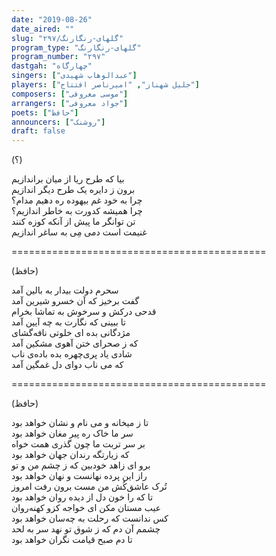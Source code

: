 ```yaml
---
date: "2019-08-26"
date_aired: ""
slug: "گلهای-رنگارنگ/۲۹۷"
program_type: "گلهای-رنگارنگ"
program_number: "۲۹۷"
dastgah: "چهارگاه"
singers: ["عبدالوهاب شهیدی"]
players: ["جلیل شهناز", "امیرناصر افتتاح"]
composers: ["موسی معروفی"]
arrangers: ["جواد معروفی"]
poets: ["حافظ"]
announcers: ["روشنک"]
draft: false
---
```


(؟)  

بیا که طرح ریا از میان براندازیم  
برون ز دایره یک طرح دیگر اندازیم  
چرا به خود غم بیهوده ره دهیم مدام؟  
چرا همیشه کدورت به خاطر اندازیم؟  
تن توانگر ما پیش از آنکه کوزه كنند  
غنیمت است دمی مِی به ساغر اندازیم  

============================================  

(حافظ)  

سحرم دولت بیدار به بالین آمد  
گفت برخیز که آن خسرو شیرین آمد  
قدحی درکش و سرخوش به تماشا بخرام  
تا ببینی که نگارت به چه آیین آمد  
مژدگانی بده ای خلوتی نافه‌گشای  
که ز صحرای ختن آهوی مشکین آمد  
شادی یاد پری‌چهره بده باده‌ی ناب  
که می ناب دوای دل غمگین آمد  

============================================  

(حافظ)  

تا ز میخانه و می نام و نشان خواهد بود  
سر ما خاک ره پیر مغان خواهد بود  
بر سر تربت ما چون گذری همت خواه  
که زیارتگه رندان جهان خواهد بود  
برو ای زاهد خودبین که ز چشم من و تو  
راز این پرده نهانست و نهان خواهد بود  
تُرک عاشق‌کُش من مست برون رفت امروز  
تا که را خون دل از دیده روان خواهد بود  
عیب مستان مکن ای خواجه کزو کهنه‌روان  
کس ندانست که رحلت به چه‌سان خواهد بود  
چشمم آن دم که ز شوق تو نهد سر به لحد  
تا دم صبح قیامت نگران خواهد بود  
